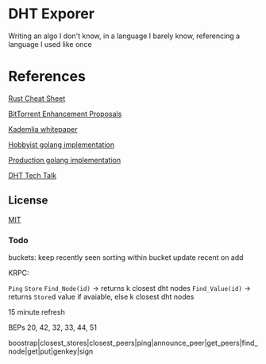 # DHT Exporer

Writing an algo I don't know, in a language I barely know, referencing a language I used like once

# References

[Rust Cheat Sheet](https://cheats.rs/)

[BitTorrent Enhancement Proposals](https://www.bittorrent.org/beps/bep_0000.html)

[Kademlia whitepaper](https://pdos.csail.mit.edu/~petar/papers/maymounkov-kademlia-lncs.pdf)

[Hobbyist golang implementation](https://github.com/mh-cbon/dht)

[Production golang implementation](https://github.com/anacrolix/dht)

[DHT Tech Talk](https://engineering.bittorrent.com/2013/01/22/bittorrent-tech-talks-dht/)


## License
[MIT](https://choosealicense.com/licenses/mit/)

### Todo
buckets:
keep recently seen sorting within bucket
update recent on add

KRPC:

`Ping`
`Store`
`Find_Node(id)` -> returns k closest dht nodes
`Find_Value(id)` -> returns `Store`d value if avaiable, else k closest dht nodes

15 minute refresh

BEPs 20, 42, 32, 33, 44, 51

boostrap|closest_stores|closest_peers|ping|announce_peer|get_peers|find_node|get|put|genkey|sign